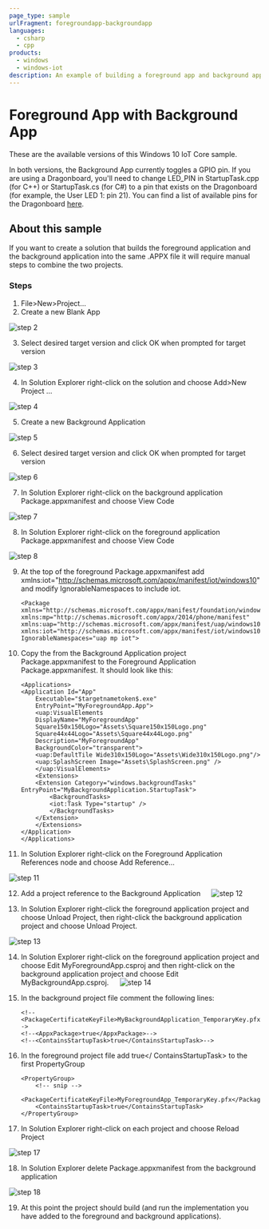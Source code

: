 ```yaml
---
page_type: sample
urlFragment: foregroundapp-backgroundapp
languages:
  - csharp
  - cpp
products:
  - windows
  - windows-iot
description: An example of building a foreground app and background app within the same APPX file for Windows 10 IoT Core.
---
```


# Foreground App with Background App

These are the available versions of this Windows 10 IoT Core sample.  

In both versions, the Background App currently toggles a GPIO pin.  If you are using a Dragonboard, 
you'll need to change LED_PIN in StartupTask.cpp (for C++) or StartupTask.cs (for C#) to a pin that 
exists on the Dragonboard (for example, the User LED 1: pin 21).  You can find a list of available
pins for the Dragonboard [here](https://docs.microsoft.com/en-us/windows/iot-core/learn-about-hardware/pinmappings/pinmappingsdb).

## About this sample
If you want to create a solution that builds the foreground application and the background application into the same .APPX file it will require manual steps to combine the two projects.

### Steps

1. File>New>Project…
2. Create a new Blank App

![step 2](../../Resources/images/ForegroundApp/step2.png)

3. Select desired target version and click OK when prompted for target version

![step 3](../../Resources/images/ForegroundApp/step3.png)

4.	In Solution Explorer right-click on the solution and choose Add>New Project …

![step 4](../../Resources/images/ForegroundApp/step4.png)

5.	Create a new Background Application

![step 5](../../Resources/images/ForegroundApp/step5.png)

6.	Select desired target version and click OK when prompted for target version

![step 6](../../Resources/images/ForegroundApp/step6.png)

7.	In Solution Explorer right-click on the background application Package.appxmanifest and choose View Code

![step 7](../../Resources/images/ForegroundApp/step7.png)

8.	In Solution Explorer right-click on the foreground application Package.appxmanifest and choose View Code

![step 8](../../Resources/images/ForegroundApp/step8.png)

9.	At the top of the foreground Package.appxmanifest add xmlns:iot="http://schemas.microsoft.com/appx/manifest/iot/windows10" and modify IgnorableNamespaces to include iot.

        <Package
        xmlns="http://schemas.microsoft.com/appx/manifest/foundation/windows10"
        xmlns:mp="http://schemas.microsoft.com/appx/2014/phone/manifest"
        xmlns:uap="http://schemas.microsoft.com/appx/manifest/uap/windows10"
        xmlns:iot="http://schemas.microsoft.com/appx/manifest/iot/windows10"
        IgnorableNamespaces="uap mp iot">

10.	Copy the <Extensions> from the Background Application project Package.appxmanifest  to the Foreground Application Package.appxmanifest.  It should look like this:

        <Applications>
        <Application Id="App"
            Executable="$targetnametoken$.exe"
            EntryPoint="MyForegroundApp.App">
            <uap:VisualElements
            DisplayName="MyForegroundApp"
            Square150x150Logo="Assets\Square150x150Logo.png"
            Square44x44Logo="Assets\Square44x44Logo.png"
            Description="MyForegroundApp"
            BackgroundColor="transparent">
            <uap:DefaultTile Wide310x150Logo="Assets\Wide310x150Logo.png"/>
            <uap:SplashScreen Image="Assets\SplashScreen.png" />
            </uap:VisualElements>
            <Extensions>
            <Extension Category="windows.backgroundTasks" EntryPoint="MyBackgroundApplication.StartupTask">
                <BackgroundTasks>
                <iot:Task Type="startup" />
                </BackgroundTasks>
            </Extension>
            </Extensions>
        </Application>
        </Applications>

11.	In Solution Explorer right-click on the Foreground Application References node and choose Add Reference…

![step 11](../../Resources/images/ForegroundApp/step11.png)

12.	Add a project reference to the Background Application
 
![step 12](../../Resources/images/ForegroundApp/step12.png)

13.	In Solution Explorer right-click the foreground application project and choose Unload Project, then right-click the background application project and choose Unload Project.

![step 13](../../Resources/images/ForegroundApp/step13.png)

14.	In Solution Explorer right-click on the foreground application project and choose Edit MyForegroundApp.csproj and then right-click on the background application project and choose Edit MyBackgroundApp.csproj.
 
![step 14](../../Resources/images/ForegroundApp/step14.png)

15.	In the background project file comment the following lines:

        <!--<PackageCertificateKeyFile>MyBackgroundApplication_TemporaryKey.pfx</PackageCertificateKeyFile>-->
        <!--<AppxPackage>true</AppxPackage>-->
        <!--<ContainsStartupTask>true</ContainsStartupTask>-->

16.	In the foreground project file add <ContainsStartupTask>true</ ContainsStartupTask> to the first PropertyGroup

        <PropertyGroup>
            <!-- snip -->
            <PackageCertificateKeyFile>MyForegroundApp_TemporaryKey.pfx</PackageCertificateKeyFile>
            <ContainsStartupTask>true</ContainsStartupTask>
        </PropertyGroup>

17.	In Solution Explorer right-click on each project and choose Reload Project

![step 17](../../Resources/images/ForegroundApp/step17.png)

18.	In Solution Explorer delete Package.appxmanifest from the background application

![step 18](../../Resources/images/ForegroundApp/step18.png)

19.	At this point the project should build (and run the implementation you have added to the foreground and background applications).

